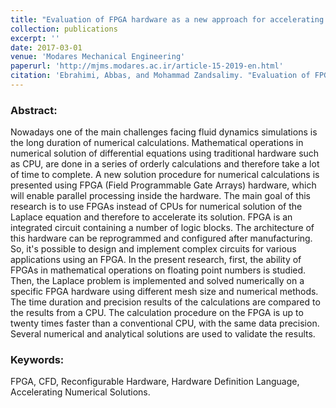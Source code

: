 ```yaml
---
title: "Evaluation of FPGA hardware as a new approach for accelerating the numerical solution of the Laplace problem"
collection: publications
excerpt: ''
date: 2017-03-01
venue: 'Modares Mechanical Engineering'
paperurl: 'http://mjms.modares.ac.ir/article-15-2019-en.html'
citation: 'Ebrahimi, Abbas, and Mohammad Zandsalimy. "Evaluation of FPGA hardware as a new approach for accelerating the numerical solution of the Laplace problem." <i>Modares Mechanical Engineering</i> 17.1 (2017): 67-74.'
---
```


### Abstract:

Nowadays one of the main challenges facing fluid dynamics simulations is the long duration of numerical calculations. Mathematical operations in numerical solution of differential equations using traditional hardware such as CPU, are done in a series of orderly calculations and therefore take a lot of time to complete. A new solution procedure for numerical calculations is presented using FPGA (Field Programmable Gate Arrays) hardware, which will enable parallel processing inside the hardware. The main goal of this research is to use FPGAs instead of CPUs for numerical solution of the Laplace equation and therefore to accelerate its solution. FPGA is an integrated circuit containing a number of logic blocks. The architecture of this hardware can be reprogrammed and configured after manufacturing. So, it's possible to design and implement complex circuits for various applications using an FPGA. In the present research, first, the ability of FPGAs in mathematical operations on floating point numbers is studied. Then, the Laplace problem is implemented and solved numerically on a specific FPGA hardware using different mesh size and numerical methods. The time duration and precision results of the calculations are compared to the results from a CPU. The calculation procedure on the FPGA is up to twenty times faster than a conventional CPU, with the same data precision. Several numerical and analytical solutions are used to validate the results.

### Keywords:
FPGA, CFD, Reconfigurable Hardware, Hardware Definition Language, Accelerating Numerical Solutions.
